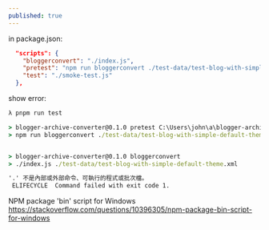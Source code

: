 ```yaml
---
published: true
---
```

in package.json:
```json
  "scripts": {
    "bloggerconvert": "./index.js",
    "pretest": "npm run bloggerconvert ./test-data/test-blog-with-simple-default-theme.xml",
    "test": "./smoke-test.js"
  },
```

show error:
```cmd
λ pnpm run test

> blogger-archive-converter@0.1.0 pretest C:\Users\john\a\blogger-archive-converter-master
> npm run bloggerconvert ./test-data/test-blog-with-simple-default-theme.xml


> blogger-archive-converter@0.1.0 bloggerconvert
> ./index.js ./test-data/test-blog-with-simple-default-theme.xml

'.' 不是內部或外部命令、可執行的程式或批次檔。
 ELIFECYCLE  Command failed with exit code 1.
```

NPM package 'bin' script for Windows
  https://stackoverflow.com/questions/10396305/npm-package-bin-script-for-windows
